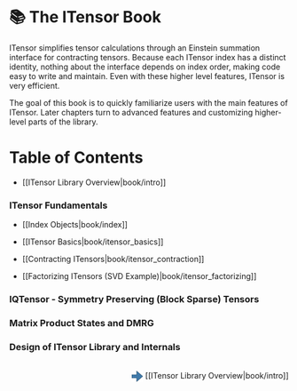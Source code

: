 # 📚  The ITensor Book

ITensor simplifies tensor
calculations through an Einstein summation interface for contracting tensors.
Because each ITensor index has a distinct identity, nothing about the interface
depends on index order, making code easy to write and maintain.
Even with these higher level features, ITensor is very efficient.

The goal of this book is to quickly familiarize users with the 
main features of ITensor. Later chapters turn to advanced features and
customizing higher-level parts of the library.

# Table of Contents

- [[ITensor Library Overview|book/intro]]

### ITensor Fundamentals

- [[Index Objects|book/index]]

- [[ITensor Basics|book/itensor_basics]]

- [[Contracting ITensors|book/itensor_contraction]]

- [[Factorizing ITensors (SVD Example)|book/itensor_factorizing]]

<!--
- [[Sparse ITensors (combiners, diagonal,...)|book/itensor_sparse]]
-->

### IQTensor - Symmetry Preserving (Block Sparse) Tensors

<!--
- [[IQTensor Overview|book/iqtensor_overview]]
- [[IQIndex Objects|book/iqindex]]
- [[IQTensor Basics|book/iqtensor_basics]]
-->

### Matrix Product States and DMRG

### Design of ITensor Library and Internals

<!--
- [[Dynamic Storage System|book/dynamic_storage]]
- [[Scale Factors (LogNum)|book/scale_factors]]
- [[TensorRef Layer|book/tensorref]]
-->

<br/>
<span style="float:right;"><img src="docs/book/images/right_arrow.png" width="20px" style="vertical-align:middle;"/> 
[[ITensor Library Overview|book/intro]]
</span>
